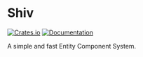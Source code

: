 # Shiv
[![Crates.io](https://img.shields.io/crates/v/shiv)](https://crates.io/crates/shiv)
[![Documentation](https://img.shields.io/docsrs/shiv)](https://docs.rs/shiv/latest)

A simple and fast Entity Component System.
